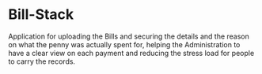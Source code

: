 # Bill-Stack
Application for uploading the Bills and securing the details and the reason on what the penny was actually spent for, helping the Administration to have a clear view on each payment and reducing the stress load for people to carry the records.
